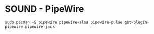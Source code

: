 # SOUND - PipeWire

```
sudo pacman -S pipewire pipewire-alsa pipewire-pulse gst-plugin-pipewire pipewire-jack
```


